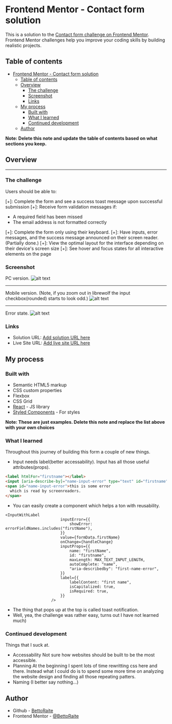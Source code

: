 # Frontend Mentor - Contact form solution

This is a solution to the [Contact form challenge on Frontend Mentor](https://www.frontendmentor.io/challenges/contact-form--G-hYlqKJj). Frontend Mentor challenges help you improve your coding skills by building realistic projects. 

## Table of contents

- [Frontend Mentor - Contact form solution](#frontend-mentor---contact-form-solution)
	- [Table of contents](#table-of-contents)
	- [Overview](#overview)
		- [The challenge](#the-challenge)
		- [Screenshot](#screenshot)
		- [Links](#links)
	- [My process](#my-process)
		- [Built with](#built-with)
		- [What I learned](#what-i-learned)
		- [Continued development](#continued-development)
	- [Author](#author)

**Note: Delete this note and update the table of contents based on what sections you keep.**

## Overview
****
### The challenge

Users should be able to:

[+]: Complete the form and see a success toast message upon successful submission
[+]: Receive form validation messages if:
  - A required field has been missed
  - The email address is not formatted correctly
  
[+]: Complete the form only using their keyboard.
[+]: Have inputs, error messages, and the success message announced on their screen reader. (Partially done.)
[+]: View the optimal layout for the interface depending on their device's screen size
[+]: See hover and focus states for all interactive elements on the page

### Screenshot

PC version.
![alt text](image.png)

---

Mobile version. (Note, if you zoom out in librewolf the input checkbox(rounded) starts to look odd.)
![alt text](image-1.png)

---

Error state.
![alt text](image-2.png)


### Links

- Solution URL: [Add solution URL here](https://github.com/BettoRaite/front-end-challenges/tree/master)
- Live Site URL: [Add live site URL here](https://contact-form-bettoraite.vercel.app/)

## My process

### Built with

- Semantic HTML5 markup
- CSS custom properties
- Flexbox
- CSS Grid
- [React](https://reactjs.org/) - JS library
- [Styled Components](https://styled-components.com/) - For styles

**Note: These are just examples. Delete this note and replace the list above with your own choices**

### What I learned

Throughout this journey of building this form a couple of new things.
- Input needs label(better accessability).
  Input has all those useful attributes(props). 
```html
<label htmlFor="firstname"></label>
<input [aria-describe-by]="name-input-error" type="text" id="firstname" autoComplete="name" />
<span id="name-input-error">this is some error
  which is read by screenreaders.
</span>
```
- You can easily create a component which helps a ton with reusability.
```tsx
<InputWithLabel
						inputError={{
							showError: errorFieldNames.includes("firstName"),
						}}
						value={formData.firstName}
						onChange={handleChange}
						inputProps={{
							name: "firstName",
							id: "firstname",
							maxLength: MAX_TEXT_INPUT_LENGTH,
							autoComplete: "name",
							"aria-describedby": "first-name-error",
						}}
						label={{
							labelContent: "first name",
							isCapitalized: true,
							isRequired: true,
						}}
					/>
```
- The thing that pops up at the top is called toast notification.
- Well, yea, the challenge was rather easy, turns out I have not learned much)

### Continued development
Things that I suck at.
- Accessability
Not sure how websites should be built to be the most accessible.
- Planning
At the beginning I spent lots of time rewritting css here and there. Instead what I could do is to spend some more time on analyzing the website design and finding all those repeating patters.
- Naming (I better say nothing...)


## Author

- Github - [BettoRaite](https://github.com/BettoRaite)
- Frontend Mentor - [@BettoRaite](https://www.frontendmentor.io/profile/BettoRaite)

